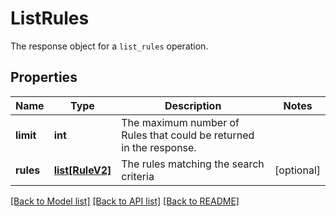 # ListRules

The response object for a `list_rules` operation. 
## Properties
Name | Type | Description | Notes
------------ | ------------- | ------------- | -------------
**limit** | **int** | The maximum number of Rules that could be returned in the response.  | 
**rules** | [**list[RuleV2]**](RuleV2.md) | The rules matching the search criteria | [optional] 

[[Back to Model list]](../README.md#documentation-for-models) [[Back to API list]](../README.md#documentation-for-api-endpoints) [[Back to README]](../README.md)


